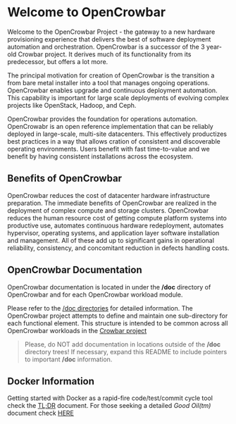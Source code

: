 # Welcome to OpenCrowbar

Welcome to the OpenCrowbar Project - the gateway to a new hardware provisioning experience that delivers the best of software deployment automation and orchestration. OpenCrowbar is a successor of the 3 year-old Crowbar project. It derives much of its functionality from its predecessor, but offers a lot more.

The principal motivation for creation of OpenCrowbar is the transition a from bare metal installer into a tool that manages ongoing operations.  OpenCrowbar enables upgrade and continuous deployment automation. This capability is important for large scale deployments of evolving complex projects like OpenStack, Hadoop, and Ceph.

OpenCrowbar provides the foundation for operations automation. OpenCrowabr is an open reference implementation that can be reliably deployed in large-scale, multi-site datacenters.  This effectively productizes best practices in a way that allows cration of consistent and discoverable operating environments.  Users benefit with fast time-to-value and we benefit by having consistent installations across the ecosystem.  

## Benefits of OpenCrowbar
OpenCrowbar reduces the cost of datacenter hardware infrastructure preparation. The immediate benefits of OpenCrowbar are realized in the deployment of complex compute and storage clusters. OpenCrowbar reduces the human resource cost of getting compute platform systems into productive use, automates continuous hardware redeployment, automates hypervisor, operating systems, and application layer software installation and management. All of these add up to significant gains in operational reliability, consistency, and concomitant reduction in defects handling costs.

## OpenCrowbar Documentation
OpenCrowbar documentation is located in under the **/doc** directory of OpenCrowbar and for each OpenCrowbar workload module.

Please refer to the [/doc directories](/doc/Index.md) for detailed information.  The OpenCrowbar project attempts to define and maintain one sub-directory for each functional element.  This structure is intended to be common across all OpenCrowbar workloads in the [Crowbar project](https://github.com/opencrowbar/)

> Please, do NOT add documentation in locations outside of the  **/doc** directory trees!  If necessary, expand this README to include pointers to important **/doc** information.

## Docker Information
Getting started with Docker as a rapid-fire code/test/commit cycle tool check the [TL;DR](/doc/development-guides/dev-systems/docker/Dover-TLDR.md) document. For those seeking a detailed *_Good Oil(tm)_*  document check [HERE](/dec/development-guides/dev-systems/docker/docker-admin.md)
